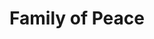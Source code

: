 ---
pid: LLP494
title: Family of Peace
location_transcription: Across from the Love sign
zipcode: 
outside_phl: 
neighborhood: 
age: '13'
age_range: 13-19
instagram: 
image_file_name: LLP_494.jpg
proposal_transcription: A family loving and holding hands - beating the stereotypes
topic: Family,Love
topic_summary: 0, 0
type: Mural,Sculpture Statue
keywords_other: 
credit: Yadmane
image_labels: 
twitter: 
facebook: 
permalink: "/monuments/llp494/"
layout: item-page
---